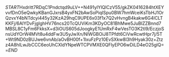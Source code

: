 $START$Hxdritt7RDqC1Pndctqd9uLV++N491ylYlQlCzV55/gkZK0416284htXEYvvfDnO5eQwkyKBanGJxrsB4yxFN2bAwSoPiqISpu0BW7hmWceiKsTbHJ1OrQzvxY4bNTdcyi445y32KzA29hqC9UPE6x03f1x7Q2vHvngB4kakw6G4lCLTKKFj/6AlYDvFjgIghHV76ncs20TcQUViKm3KDyOC81BhMwe5JuBIZZBnnd7MBSL8C1yFm6FkksX+d3iOUS605dJoogkyE1UmRxF4wVesTO3K2tI9/EczjoSnsUdYOrW4MVt8u4ddFw3U5yJwXn/NlWGBOiJ8TPfdt6CiVwRcwtHpr7j/5T+Wt9ND0zBUJwe6vnAb/aOvBH00f+1IxuFzPz10EvSXkw8l3h9Hyak30z+Ztzz4A8hlLwJbCCC6eoUhCXldYNpeWTCPVMXE0QFlyEPO6wDiLD4eO25glQ==$END$